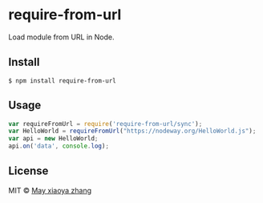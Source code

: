 # require-from-url
Load module from URL in Node.

## Install
```
$ npm install require-from-url
```

## Usage
```js
var requireFromUrl = require('require-from-url/sync');
var HelloWorld = requireFromUrl("https://nodeway.org/HelloWorld.js");
var api = new HelloWorld;
api.on('data', console.log);
```

## License
MIT © [May xiaoya zhang](gzhangzy@gmail.com)
